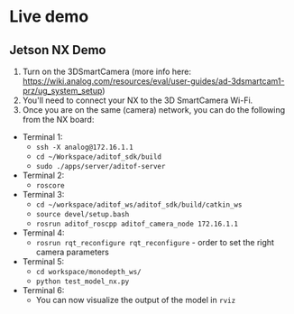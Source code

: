 # Live demo

## Jetson NX Demo
1. Turn on the 3DSmartCamera (more info here: https://wiki.analog.com/resources/eval/user-guides/ad-3dsmartcam1-prz/ug_system_setup)
2. You'll need to connect your NX to the 3D SmartCamera Wi-Fi.
3. Once you are on the same (camera) network, you can do the following from the NX board:
- Terminal 1:
  - `ssh -X analog@172.16.1.1`
  - `cd ~/Workspace/aditof_sdk/build`
  - `sudo ./apps/server/aditof-server`
- Terminal 2:
  - `roscore`
- Terminal 3:
  - `cd ~/workspace/aditof_ws/aditof_sdk/build/catkin_ws`
  - `source devel/setup.bash`
  - `rosrun aditof_roscpp aditof_camera_node 172.16.1.1`
- Terminal 4:
  - `rosrun rqt_reconfigure rqt_reconfigure` - order to set the right camera parameters
- Terminal 5:
  - `cd workspace/monodepth_ws/`
  - `python test_model_nx.py`
- Terminal 6:
  - You can now visualize the output of the model in `rviz` 
